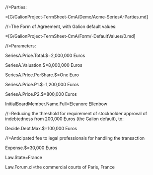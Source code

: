 //=Parties:

=[G/GalionProject-TermSheet-CmA/Demo/Acme-SeriesA-Parties.md]

//=The Form of Agreement, with Galion default values:

=[G/GalionProject-TermSheet-CmA/Form/-DefaultValues/0.md]  

//=Parameters:

SeriesA.Price.Total.$=2,000,000 Euros

SeriesA.Valuation.$=8,000,000 Euros

SeriesA.Price.PerShare.$=One Euro

SeriesA.Price.P1.$=1,200,000 Euros

SeriesA.Price.P2.$=800,000 Euros

InitialBoardMember.Name.Full=Eleanore Ellenbow

//=Reducing the threshold for requirement of stockholder approval of indebtedness from 200,000 Euros (the Galion default), to:

Decide.Debt.Max.$=100,000 Euros

//=Anticipated fee to legal professionals for handling the transaction

Expense.$=30,000 Euros

Law.State=France

Law.Forum.cl=the commercial courts of Paris, France